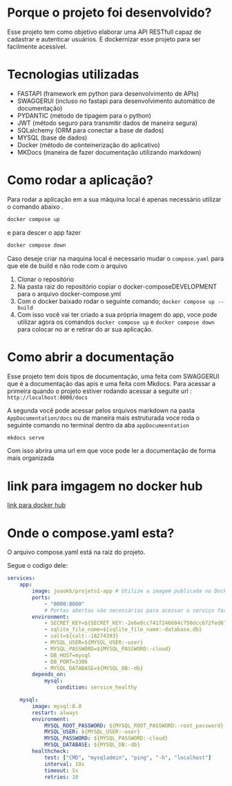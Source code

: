 # Porque o projeto foi desenvolvido?

Esse projeto tem como objetivo elaborar uma API RESTfull capaz de cadastrar e autenticar usuários. E dockernizar esse projeto para ser facilmente acessível.

# Tecnologias utilizadas

- FASTAPI (framework em python para desenvolvimento de APIs)
- SWAGGERUI (incluso no fastapi para desenvolvimento automático de documentação)
- PYDANTIC (método de tipagem para o python)
- JWT (método seguro para transmitir dados de maneira segura)
- SQLalchemy (ORM para conectar a base de dados)
- MYSQL (base de dados)
- Docker (método de conteinerização do aplicativo)
- MKDocs (maneira de fazer documentação utilizando markdown)

# Como rodar a aplicação?

Para rodar a aplicação em a sua máquina local é apenas necessário utilizar o comando abaixo .

``` zsh
docker compose up
```

e para descer o app fazer

``` zsh
docker compose down
```

Caso deseje criar na maquina local é necessario mudar o `compose.yaml` para que ele de build e não rode com o arquivo

1. Clonar o repositório
2. Na pasta raiz do repositório copiar o docker-composeDEVELOPMENT para o arquivo docker-compose.yml
3. Com o docker baixado rodar o seguinte comando; `docker compose up --build`
4. Com isso você vai ter criado a sua própria imagem do app, voce pode utilizar agora os comandos `docker compose up` e `docker compose down` para colocar no ar e retirar do ar sua aplicação.

# Como abrir a documentação

Esse projeto tem dois tipos de documentação, uma feita com SWAGGERUI que é a documentação das apis e uma feita com Mkdocs. Para acessar a primeira  quando o projeto estiver rodando acessar a seguite url : `http://localhost:8000/docs`

A segunda você pode acessar pelos srquivos markdown na pasta `AppDocumentation/docs` ou de maneira mais estruturada voce roda o seguinte comando no terminal dentro da aba `appDocumeentation`

```bash
mkdocs serve
```

Com isso abrira uma url em que voce pode ler a documentação de forma mais organizada

# link para imgagem no docker hub

[link para docker hub](https://hub.docker.com/repository/docker/joaokb/projeto1-app/general)

# Onde o compose.yaml esta?

O arquivo compose.yaml está na raiz do projeto.

Segue o codigo dele:

```yaml
services:
    app:
        image: joaokb/projeto1-app # Utilize a imagem publicada no Docker Hub
        ports:
            - "8000:8000"
            # Portas abertas são necessárias para acessar o serviço fora do container.
        environment:
            - SECRET_KEY=${SECRET_KEY:-2e6e8cc741f246604c750dcc672fed67c877b2fe9f77eafaa41245ce91b5a0d3}
            - sqlite_file_name=${sqlite_file_name:-database.db}
            - salt=${salt:-18274393}
            - MYSQL_USER=${MYSQL_USER:-user}
            - MYSQL_PASSWORD=${MYSQL_PASSWORD:-cloud}
            - DB_HOST=mysql
            - DB_PORT=3306
            - MYSQL_DATABASE=${MYSQL_DB:-db}
        depends_on:
            mysql:
                condition: service_healthy

    mysql:
        image: mysql:8.0
        restart: always
        environment:
            MYSQL_ROOT_PASSWORD: ${MYSQL_ROOT_PASSWORD:-root_password}
            MYSQL_USER: ${MYSQL_USER:-user}
            MYSQL_PASSWORD: ${MYSQL_PASSWORD:-cloud}
            MYSQL_DATABASE: ${MYSQL_DB:-db}
        healthcheck:
            test: ["CMD", "mysqladmin", "ping", "-h", "localhost"]
            interval: 10s
            timeout: 5s
            retries: 10
```
